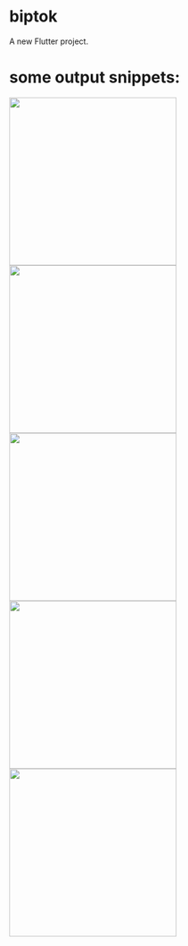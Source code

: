 # biptok

A new Flutter project.


# some output snippets:

<image src="https://github.com/Ram2905/BipTok-Flutter/blob/main/displayimgs/1.gif" width=300>
<image src="https://github.com/Ram2905/BipTok-Flutter/blob/main/displayimgs/2.gif" width=300><br>
<image src="https://github.com/Ram2905/BipTok-Flutter/blob/main/displayimgs/3.gif" width=300><br>
<image src="https://github.com/Ram2905/BipTok-Flutter/blob/main/displayimgs/Edit profile screen.jpg" width=300> 
<image src="https://github.com/Ram2905/BipTok-Flutter/blob/main/displayimgs/profile screen.jpg" width=300>  
  


